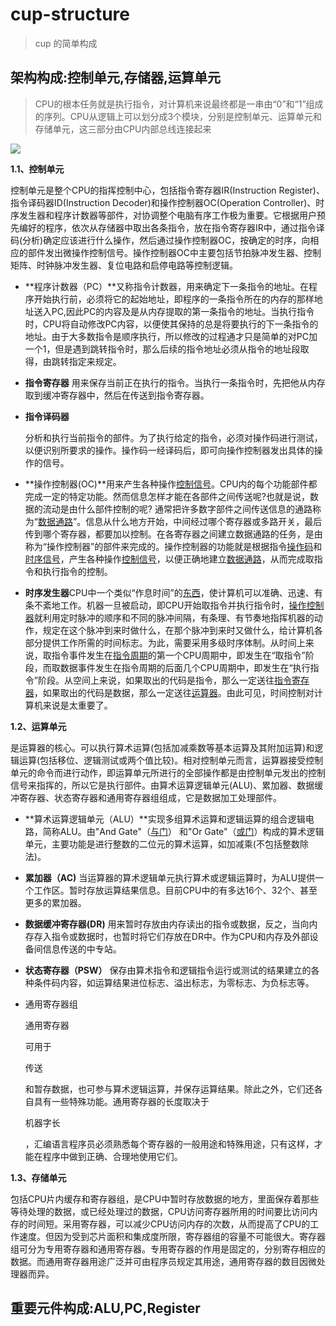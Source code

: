 # cup-structure

> cup 的简单构成

## **架构构成:控制单元,存储器,运算单元**

> CPU的根本任务就是执行指令，对计算机来说最终都是一串由“0”和“1”组成的序列。CPU从逻辑上可以划分成3个模块，分别是控制单元、运算单元和存储单元，这三部分由CPU内部总线连接起来

![](https://img2018.cnblogs.com/blog/1251433/201906/1251433-20190609113803427-1944099013.png)

**1.1、控制单元**

控制单元是整个CPU的指挥控制中心，包括指令寄存器IR\(Instruction Register\)、指令译码器ID\(Instruction Decoder\)和操作控制器OC\(Operation Controller\)、时序发生器和程序计数器等部件，对协调整个电脑有序工作极为重要。它根据用户预先编好的程序，依次从存储器中取出各条指令，放在指令寄存器IR中，通过指令译码\(分析\)确定应该进行什么操作，然后通过操作控制器OC，按确定的时序，向相应的部件发出微操作控制信号。操作控制器OC中主要包括节拍脉冲发生器、控制矩阵、时钟脉冲发生器、复位电路和启停电路等控制逻辑。

* **程序计数器（PC）**又称指令计数器，用来确定下一条指令的地址。在程序开始执行前，必须将它的起始地址，即程序的一条指令所在的内存的那样地址送入PC,因此PC的内容及是从内存提取的第一条指令的地址。当执行指令时，CPU将自动修改PC内容，以便使其保持的总是将要执行的下一条指令的地址。由于大多数指令是顺序执行，所以修改的过程通才只是简单的对PC加一个1，但是遇到跳转指令时，那么后续的指令地址必须从指令的地址段取得，由跳转指定来规定。
* **指令寄存器** 用来保存当前正在执行的指令。当执行一条指令时，先把他从内存取到缓冲寄存器中，然后在传送到指令寄存器。
* **指令译码器**

  分析和执行当前指令的部件。为了执行给定的指令，必须对操作码进行测试，以便识别所要求的操作。操作码一经译码后，即可向操作控制器发出具体的操作的信号。

* **操作控制器\(OC\)**用来产生各种操作[控制信号](https://baike.baidu.com/item/%E6%8E%A7%E5%88%B6%E4%BF%A1%E5%8F%B7/10329713)。CPU内的每个功能部件都完成一定的特定功能。然而信息怎样才能在各部件之间传送呢?也就是说，数据的流动是由什么部件控制的呢? 通常把许多数字部件之间传送信息的通路称为“[数据通路](https://baike.baidu.com/item/%E6%95%B0%E6%8D%AE%E9%80%9A%E8%B7%AF)”。信息从什么地方开始，中间经过哪个寄存器或多路开关，最后传到哪个寄存器，都要加以控制。在各寄存器之间建立数据通路的任务，是由称为“操作控制器”的部件来完成的。操作控制器的功能就是根据指令[操作码](https://baike.baidu.com/item/%E6%93%8D%E4%BD%9C%E7%A0%81)和[时序信号](https://baike.baidu.com/item/%E6%97%B6%E5%BA%8F%E4%BF%A1%E5%8F%B7)，产生各种操作[控制信号](https://baike.baidu.com/item/%E6%8E%A7%E5%88%B6%E4%BF%A1%E5%8F%B7)，以便正确地建立[数据通路](https://baike.baidu.com/item/%E6%95%B0%E6%8D%AE%E9%80%9A%E8%B7%AF)，从而完成取指令和执行指令的控制。
* **时序发生器**CPU中一个类似“作息时间”的[东西](https://baike.baidu.com/item/%E4%B8%9C%E8%A5%BF/26739)，使计算机可以准确、迅速、有条不紊地工作。机器一旦被启动，即CPU开始取指令并执行指令时，[操作控制器](https://baike.baidu.com/item/%E6%93%8D%E4%BD%9C%E6%8E%A7%E5%88%B6%E5%99%A8)就利用定时脉冲的顺序和不同的脉冲间隔，有条理、有节奏地指挥机器的动作，规定在这个脉冲到来时做什么，在那个脉冲到来时又做什么，给计算机各部分提供工作所需的时间标志。为此，需要采用多级时序体制。从时间上来说，取指令事件发生在[指令周期](https://baike.baidu.com/item/%E6%8C%87%E4%BB%A4%E5%91%A8%E6%9C%9F)的第一个CPU周期中，即发生在“取指令”阶段，而取数据事件发生在指令周期的后面几个CPU周期中，即发生在“执行指令”阶段。从空间上来说，如果取出的代码是指令，那么一定送往[指令寄存器](https://baike.baidu.com/item/%E6%8C%87%E4%BB%A4%E5%AF%84%E5%AD%98%E5%99%A8)，如果取出的代码是数据，那么一定送往[运算器](https://baike.baidu.com/item/%E8%BF%90%E7%AE%97%E5%99%A8)。由此可见，时间控制对计算机来说是太重要了。

**1.2、运算单元**

是运算器的核心。可以执行算术运算\(包括加减乘数等基本运算及其附加运算\)和逻辑运算\(包括移位、逻辑测试或两个值比较\)。相对控制单元而言，运算器接受控制单元的命令而进行动作，即运算单元所进行的全部操作都是由控制单元发出的控制信号来指挥的，所以它是执行部件。由算术运算逻辑单元\(ALU\)、累加器、数据缓冲寄存器、状态寄存器和通用寄存器组组成，它是数据加工处理部件。

* **算术运算逻辑单元（ALU）**实现多组算术运算和逻辑运算的组合逻辑电路，简称ALU。由"And Gate"（[与门](https://baike.baidu.com/item/%E4%B8%8E%E9%97%A8)） 和"Or Gate"（[或门](https://baike.baidu.com/item/%E6%88%96%E9%97%A8)）构成的算术逻辑单元，主要功能是进行整数的二位元的算术运算，如加减乘\(不包括整数除法\)。
* **累加器（AC\)** 当运算器的算术逻辑单元执行算术或逻辑运算时，为ALU提供一个工作区。暂时存放运算结果信息。目前CPU中的有多达16个、32个、甚至更多的累加器。
* **数据缓冲寄存器\(DR\)** 用来暂时存放由内存读出的指令或数据，反之，当向内存存入指令或数据时，也暂时将它们存放在DR中。作为CPU和内存及外部设备间信息传送的中专站。
* **状态寄存器（PSW）** 保存由算术指令和逻辑指令运行或测试的结果建立的各种条件码内容，如运算结果进位标志、溢出标志，为零标志、为负标志等。
* 通用寄存器组

  通用寄存器

  可用于

  传送

  和暂存数据，也可参与算术逻辑运算，并保存运算结果。除此之外，它们还各自具有一些特殊功能。通用寄存器的长度取决于

  机器字长

  ，汇编语言程序员必须熟悉每个寄存器的一般用途和特殊用途，只有这样，才能在程序中做到正确、合理地使用它们。

**1.3、存储单元**

包括CPU片内缓存和寄存器组，是CPU中暂时存放数据的地方，里面保存着那些等待处理的数据，或已经处理过的数据，CPU访问寄存器所用的时间要比访问内存的时间短。采用寄存器，可以减少CPU访问内存的次数，从而提高了CPU的工作速度。但因为受到芯片面积和集成度所限，寄存器组的容量不可能很大。寄存器组可分为专用寄存器和通用寄存器。专用寄存器的作用是固定的，分别寄存相应的数据。而通用寄存器用途广泛并可由程序员规定其用途，通用寄存器的数目因微处理器而异。

## 重要元件构成:ALU,PC,Register

